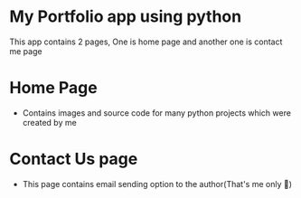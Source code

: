 # My Portfolio app using python

This app contains 2 pages, One is home page and another one is contact me page

# Home Page
- Contains images and source code for many python projects which were created by me 

# Contact Us page
- This page contains email sending option to the author(That's me only 🧔)
